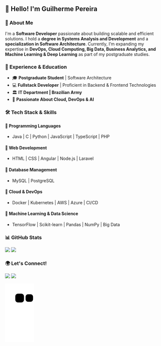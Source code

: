 ## 👋 Hello! I'm Guilherme Pereira

### 🚀 About Me
I'm a **Software Developer** passionate about building scalable and efficient solutions. I hold a **degree in Systems Analysis and Development** and a **specialization in Software Architecture**. Currently, I’m expanding my expertise in **DevOps, Cloud Computing, Big Data, Business Analytics, and Machine Learning & Deep Learning** as part of my postgraduate studies.

### 💼 Experience & Education
- 🎓 **Postgraduate Student** | Software Architecture
- 💻 **Fullstack Developer** | Proficient in Backend & Frontend Technologies
- 🏛️ **IT Department | Brazilian Army**
- 🎯 **Passionate About Cloud, DevOps & AI**

### 🛠️ Tech Stack & Skills
#### 🔹 Programming Languages
- Java | C | Python | JavaScript | TypeScript | PHP

#### 🔹 Web Development
- HTML | CSS | Angular | Node.js | Laravel

#### 🔹 Database Management
- MySQL | PostgreSQL

#### 🔹 Cloud & DevOps
- Docker | Kubernetes | AWS | Azure | CI/CD

#### 🔹 Machine Learning & Data Science
- TensorFlow | Scikit-learn | Pandas | NumPy | Big Data

### 📊 GitHub Stats
<div>
  <img height="180em" src="https://github-readme-stats.vercel.app/api?username=GuilhermeDeAlmeidaPereira&show_icons=true&theme=tokyonight&include_all_commits=true&count_private=true"/>
  <img height="180em" src="https://github-readme-stats.vercel.app/api/top-langs/?username=GuilhermeDeAlmeidaPereira&layout=compact&langs_count=16&theme=tokyonight"/>
</div>

### 🌍 Let's Connect!
<a href="mailto:almeida.gui.pereira@gmail.com"><img src="https://img.shields.io/badge/-Gmail-%23333?style=for-the-badge&logo=gmail&logoColor=white" target="_blank"></a>
<a href="https://www.linkedin.com/in/guilhermedealmeidapereira" target="_blank"><img src="https://img.shields.io/badge/-LinkedIn-%230077B5?style=for-the-badge&logo=linkedin&logoColor=white" target="_blank"></a>

![Snake animation](https://github.com/rafaballerini/rafaballerini/blob/output/github-contribution-grid-snake.svg)


